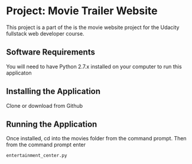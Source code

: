 # Project: Movie Trailer Website

This project is a part of the is the movie website project for the Udacity fullstack web developer
course.

## Software Requirements

You will need to have Python 2.7.x installed on your computer to run this applicaton

## Installing the Application

Clone or download from Github

## Running the Application

Once installed, cd into the movies folder from the command prompt.
Then from the command prompt enter

`entertainment_center.py`
